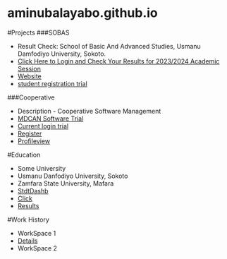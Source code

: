 # aminubalayabo.github.io

#Projects
###SOBAS
- Result Check: School of Basic And Advanced Studies, Usmanu Damfodiyo University, Sokoto.
- [Click Here to Login and Check Your Results for 2023/2024 Academic Session](SOBAS/index.html)
- [Website](website.html)
- [student registration trial](Student_Information/index.html)
  
###Cooperative
- Description - Cooperative Software Management
- [MDCAN Software Trial](https://script.google.com/macros/s/AKfycbwSgjBjtbcVkd6vZEYVRIX1haf9IFMImPFU8J8rPZAZCnP35NJGXItCcRcIvMhdYv5L/exec)
- [Current login trial](Student_Information/login.html)
- [Register](Student_Information/register.html)
- [Profileview](Student_Information/profile.html)
  
#Education
- Some University
- Usmanu Danfodiyo University, Sokoto
- Zamfara State University, Mafara
- [StdtDashb](Student_Information/studentDashboard.html)
- [Click](Student_Information/studentDashboard.html)
- [Results](Students_Result/index.html)

#Work History
- WorkSpace 1
- [Details](Student_Information/details.html)
- WorkSpace 2
